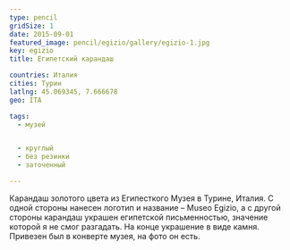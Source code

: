 ```yaml
---
type: pencil
gridSize: 1
date: 2015-09-01
featured_image: pencil/egizio/gallery/egizio-1.jpg
key: egizio
title: Египетский карандаш

countries: Италия
cities: Турин
latlng: 45.069345, 7.666678
geo: ITA

tags:
  - музей


  - круглый
  - без резинки
  - заточенный

---
```


Карандаш золотого цвета из Египесткого Музея в Турине, Италия. С одной стороны нанесен логотип и название – Museo Egizio, а с другой стороны карандаш украшен египетской письменностью, значение которой я не смог разгадать. На конце украшение в виде камня. Привезен был в конверте музея, на фото он есть.
